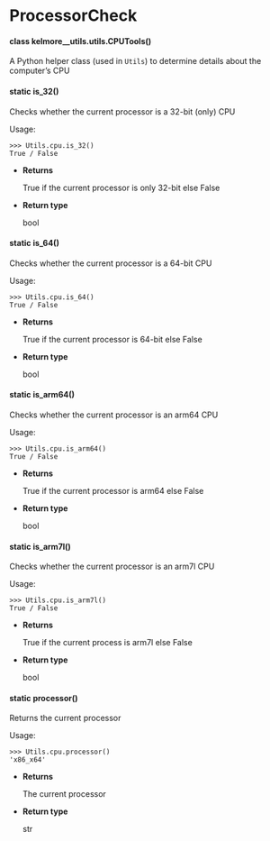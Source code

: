 <!-- kelmore__utils documentation master file, created by
sphinx-quickstart on Sun Sep  1 18:49:11 2019.
You can adapt this file completely to your liking, but it should at least
contain the root `toctree` directive. -->
# ProcessorCheck


#### class kelmore__utils.utils.CPUTools()
A Python helper class (used in `Utils`)
to determine details about the computer’s CPU


#### static is_32()
Checks whether the current processor is a 32-bit (only) CPU

Usage:

```
>>> Utils.cpu.is_32()
True / False
```


* **Returns**

    True if the current processor is only 32-bit else False



* **Return type**

    bool



#### static is_64()
Checks whether the current processor is a 64-bit CPU

Usage:

```
>>> Utils.cpu.is_64()
True / False
```


* **Returns**

    True if the current processor is 64-bit else False



* **Return type**

    bool



#### static is_arm64()
Checks whether the current processor is an arm64 CPU

Usage:

```
>>> Utils.cpu.is_arm64()
True / False
```


* **Returns**

    True if the current processor is arm64 else False



* **Return type**

    bool



#### static is_arm7l()
Checks whether the current processor is an arm7l CPU

Usage:

```
>>> Utils.cpu.is_arm7l()
True / False
```


* **Returns**

    True if the current process is arm7l else False



* **Return type**

    bool



#### static processor()
Returns the current processor

Usage:

```
>>> Utils.cpu.processor()
'x86_x64'
```


* **Returns**

    The current processor



* **Return type**

    str
